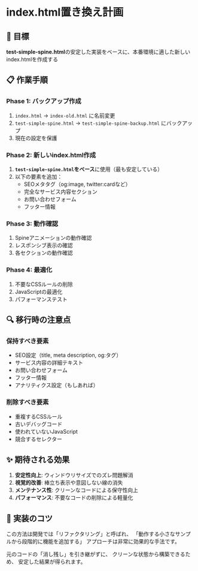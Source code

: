 # index.html置き換え計画

## 🎯 目標
**test-simple-spine.html**の安定した実装をベースに、本番環境に適した新しいindex.htmlを作成する

## 📋 作業手順

### Phase 1: バックアップ作成
1. `index.html` → `index-old.html` に名前変更
2. `test-simple-spine.html` → `test-simple-spine-backup.html` にバックアップ
3. 現在の設定を保護

### Phase 2: 新しいindex.html作成
1. **`test-simple-spine.html`をベース**に使用（最も安定している）
2. 以下の要素を追加：
   - SEOメタタグ（og:image, twitter:cardなど）
   - 完全なサービス内容セクション
   - お問い合わせフォーム
   - フッター情報

### Phase 3: 動作確認
1. Spineアニメーションの動作確認
2. レスポンシブ表示の確認
3. 各セクションの動作確認

### Phase 4: 最適化
1. 不要なCSSルールの削除
2. JavaScriptの最適化
3. パフォーマンステスト

## 🔍 移行時の注意点

### 保持すべき要素
- SEO設定（title, meta description, og:タグ）
- サービス内容の詳細テキスト
- お問い合わせフォーム
- フッター情報
- アナリティクス設定（もしあれば）

### 削除すべき要素
- 重複するCSSルール
- 古いデバッグコード
- 使われていないJavaScript
- 競合するセレクター

## ✨ 期待される効果

1. **安定性向上**: ウィンドウリサイズでのズレ問題解消
2. **視覚的改善**: 棒立ち表示や意図しない線の消失
3. **メンテナンス性**: クリーンなコードによる保守性向上
4. **パフォーマンス**: 不要なコードの削除による軽量化

## 🎨 実装のコツ

この方法は開発では「リファクタリング」と呼ばれ、
「動作する小さなサンプルから段階的に機能を追加する」
アプローチは非常に効果的な手法です。

元のコードの「消し残し」を引き継がずに、
クリーンな状態から構築できるため、
安定した結果が得られます。